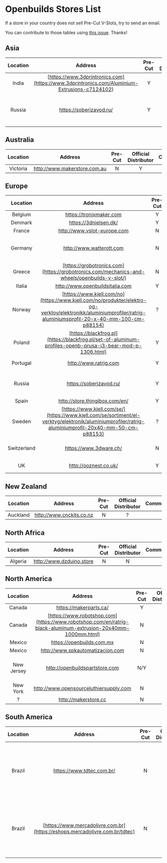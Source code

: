 # Openbuilds Stores List

If a store in your country does not sell Pre-Cut V-Slots, try to send an email.

You can contribute to those tables using [this issue](https://github.com/gregsaun/prusa_i3_bear_upgrade/issues/4). Thanks!


## Asia
| Location | Address | Pre-Cut | Official<br>Distributor | Comment | Review |
|:--------:|:-------:|:-------:|:-----------------------:|:-------:|:------:|
| India    | [https://www.3dprintronics.com](https://www.3dprintronics.com/Aluminium-Extrusions-c7124102) | Y | N | | |
| Russia | https://soberizavod.ru/ | Y | N | Extrusion center hole is M6 not M5 | |


## Australia

| Location | Address | Pre-Cut | Official<br>Distributor | Comment | Review |
|:--------:|:-------:|:-------:|:-----------------------:|:-------:|:------:|
| Victoria | http://www.makerstore.com.au | N | Y | | |


## Europe

| Location | Address | Pre-Cut | Official<br>Distributor | Comment | Review |
|:--------:|:-------:|:-------:|:-----------------------:|:-------:|:------:|
| Belgium | https://tronixmaker.com | Y | Y | | |
| Denmark | https://3dnielsen.dk/ | Y | Y | | |
| France | http://www.vslot-europe.com | N | Y | | |
| Germany | http://www.watterott.com | N | Y | Not all Openbuilds parts are available | Fast and reliable |
| Greece | [https://grobotronics.com](https://grobotronics.com/mechanics-and-wheels/openbuilds-v-slot/) | N | ? | | |
| Italia | http://www.openbuildsitalia.com | Y | Y | | |
| Norway | [https://www.kjell.com/no](https://www.kjell.com/no/produkter/elektro-og-verktoy/elektronikk/aluminiumprofiler/ratrig-aluminiumsprofil-20-x-40-mm-100-cm-p88154) | ? | Y | | |
| Poland | [https://blackfrog.pl](https://blackfrog.pl/set-of-aluminum-profiles-openb-prusa-i3-bear-mod-p-1306.html) | Y | N | | |
| Portugal | http://www.ratrig.com | Y | Y | | Very good |
| Russia | https://soberizavod.ru/ | Y | N | Extrusion center hole is M6 not M5 | |
| Spain | http://store.thingibox.com/en/ | Y | Y | | |
| Sweden | [https://www.kjell.com/se/](https://www.kjell.com/se/sortiment/el-verktyg/elektronik/aluminiumprofiler/ratrig-aluminiumprofil-20x40-mm-50-cm-p88153) | ? | Y | | |
| Switzerland | https://www.3dware.ch/ | N | Y | | Okay, nothing special |
| UK | http://ooznest.co.uk/ | Y | Y | | Very good |


## New Zealand

| Location | Address | Pre-Cut | Official<br>Distributor | Comment | Review |
|:--------:|:-------:|:-------:|:-----------------------:|:-------:|:------:|
| Auckland | http://www.cnckits.co.nz | N | ? | | |


## North Africa

| Location | Address | Pre-Cut | Official<br>Distributor | Comment | Review |
|:--------:|:-------:|:-------:|:-----------------------:|:-------:|:------:|
| Algeria | http://www.dzduino.store | N | N | | |


## North America

| Location | Address | Pre-Cut | Official<br>Distributor | Comment | Review |
|:--------:|:-------:|:-------:|:-----------------------:|:-------:|:------:|
| Canada | https://makerparts.ca/ | Y | Y | | |
| Canada | [https://www.robotshop.com](https://www.robotshop.com/en/ratrig-black-aluminum-extrusion-20x40mm-1000mm.html) | N | Y | | |
| Mexico | https://openbuilds.com.mx | N | Y | | |
| Mexico | http://www.spkautomatizacion.com | N | ? | | |
| New Jersey | http://openbuildspartstore.com | N/Y | Y | If you ask they will do it for you | Very good |
| New York | http://www.opensourceluthiersupply.com | N | Y | | |
| ? | http://makerstore.cc | N | Y | | |


## South America

| Location | Address | Pre-Cut | Official<br>Distributor | Comment | Review |
|:--------:|:-------:|:-------:|:-----------------------:|:-------:|:------:|
| Brazil | https://www.tdtec.com.br/ | N | N | You'll need to contact them to be sure of which other related components they sell, though | |
| Brazil | [https://www.mercadolivre.com.br](https://eshops.mercadolivre.com.br/tdtec) | N | N | You'll need to contact them to be sure of which other related components they sell, though | |